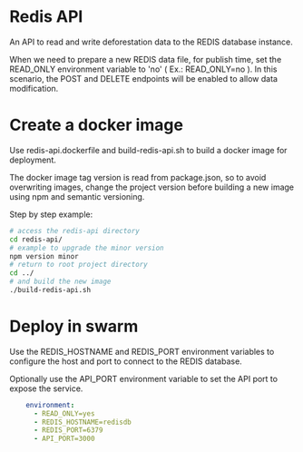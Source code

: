# Redis API

An API to read and write deforestation data to the REDIS database instance.

When we need to prepare a new REDIS data file, for publish time, set the READ_ONLY environment variable to 'no' ( Ex.: READ_ONLY=no ). In this scenario, the POST and DELETE endpoints will be enabled to allow data modification.

# Create a docker image

Use redis-api.dockerfile and build-redis-api.sh to build a docker image for deployment.

The docker image tag version is read from package.json, so to avoid overwriting images, change the project version before building a new image using npm and semantic versioning.

Step by step example:
```sh
# access the redis-api directory
cd redis-api/
# example to upgrade the minor version
npm version minor
# return to root project directory
cd ../
# and build the new image
./build-redis-api.sh
```

# Deploy in swarm

Use the REDIS_HOSTNAME and REDIS_PORT environment variables to configure the host and port to connect to the REDIS database.

Optionally use the API_PORT environment variable to set the API port to expose the service.

```yaml
    environment:
      - READ_ONLY=yes
      - REDIS_HOSTNAME=redisdb
      - REDIS_PORT=6379
      - API_PORT=3000
```